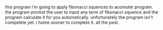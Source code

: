 this program i'm going to apply fibonacci squences to acomuter program.
the program promot the user to input any term of fibonacci squence and the program calculate it for you automatically.
unfortunately the program isn't compelete yet. 
i home sooner to complete it.
all the pest.
